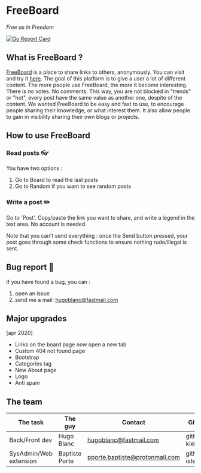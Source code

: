 # FreeBoard
_Free as in Freedom_

[![Go Report Card](https://goreportcard.com/badge/github.com/eze-kiel/freeboard)](https://goreportcard.com/report/github.com/eze-kiel/freeboard)

## What is FreeBoard ?
[FreeBoard](http://www.freeboard.tech) is a place to share links to others, anonymously.
You can visit and try it [here](http://www.freeboard.tech). The goal of this platform is to give a user a lot of different content. The more people use FreeBoard, the more it become interesting. There is no votes. No comments. This way, you are not blocked in "trends" or "hot", every post have the same value as another one, despite of the content.
We wanted FreeBoard to be easy and fast to use, to encourage people sharing their knowledge, or what interest them. It also allow people to gain in visibility sharing their own blogs or projects.


## How to use FreeBoard
### Read posts :eyeglasses:
You have two options :
1. Go to Board to read the last posts
1. Go to Random if you want to see random posts

### Write a post :pencil2:
Go to 'Post'. Copy/paste the link you want to share, and write a legend in the text area. No account is needed.

Note that you can't send everything : once the Send button pressed, your post goes through some check functions to ensure nothing rude/illegal is sent.

## Bug report :bug:
If you have found a bug, you can :
1. open an issue
1. send me a mail: hugoblanc@fastmail.com

## Major upgrades
[apr 2020]
* Links on the board page now open a new tab
* Custom 404 not found page
* Bootstrap
* Categories tag
* New About page
* Logo
* Anti spam

## The team

| The task               | The guy        | Contact                        | GitHub account       |
|------------------------|----------------|--------------------------------|----------------------|
| Back/Front dev         | Hugo Blanc     | hugoblanc@fastmail.com         | github.com/eze-kiel  |
| SysAdmin/Web extension | Baptiste Porte | pporte.baptiste@protonmail.com | github.com/bapt-iste |